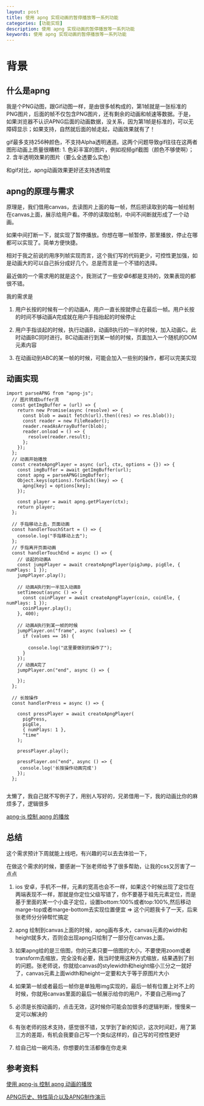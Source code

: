 ```yaml
---
layout: post
title: 使用 apng 实现动画的暂停播放等一系列功能
categories: [功能实现]
description: 使用 apng 实现动画的暂停播放等一系列功能
keywords: 使用 apng 实现动画的暂停播放等一系列功能
---
```


# 背景

## 什么是apng
我是个PNG动图，跟Gif动图一样，是由很多帧构成的，第1帧就是一张标准的PNG图片，后面的帧不仅包含PNG图片，还有剩余的动画和帧速等数据。于是，如果浏览器不认识APNG后面的动画数据，没关系，因为第1帧是标准的，可以无障碍显示；如果支持，自然就后面的帧走起，动画效果就有了！


gif最多支持256种颜色，不支持Alpha透明通道。这两个问题导致gif往往在这两者图形动画上质量很糟糕: 1. 色彩丰富的图片，例如视频gif截图（颜色不够使啊）；2. 含半透明效果的图片（要么全透要么实色）

和gif对比，apng动画效果更好还支持透明度

## apng的原理与需求

原理是，我们借用canvas，去读图片上面的每一帧，然后把读取到的每一帧绘制在canvas上面，展示给用户看。不停的读取绘制，中间不间断就形成了一个动画。

如果中间打断一下，就实现了暂停播放。你想在哪一帧暂停，那里播放，停止在哪都可以实现了。简单方便快捷。

相对于我之前说的用序列帧实现而言，这个我们写的代码更少，可控性更加强，如是动画大的可以自己拆分成好几个。总是而言是一个不错的选择。

最近做的一个需求用的就是这个，我测试了一些安卓6都是支持的，效果表现的都很不错。

我的需求是

1. 用户长按的时候有一个的动画A，用户一直长按就停止在最后一帧。用户长按的时间不够动画A完成就在用户手指抬起的时候停止

2. 用户手指谈起的时候，执行动画B，动画B执行的一半的时候，加入动画C。此时动画BC同时进行。BC动画进行到某一帧的时候，页面加入一个随机的DOM元素内容

3. 在动画动到ABC的某一帧的时候，可能会加入一些别的操作，都可以完美实现

## 动画实现

```
import parseAPNG from "apng-js";
  // 图片转成buffer流
  const getImgBuffer = (url) => {
    return new Promise(async (resolve) => {
      const blob = await fetch(url).then((res) => res.blob());
      const reader = new FileReader();
      reader.readAsArrayBuffer(blob);
      reader.onload = () => {
        resolve(reader.result);
      };
    });
  };
  // 动画开始播放
  const createApngPlayer = async (url, ctx, options = {}) => {
    const imgBuffer = await getImgBuffer(url);
    const apng = parseAPNG(imgBuffer);
    Object.keys(options).forEach((key) => {
      apng[key] = options[key];
    });

    const player = await apng.getPlayer(ctx);
    return player;
  };

  // 手指移动上去，页面动画
  const handlerTouchStart = () => {
    console.log("手指移动上去");
  };
  // 手指离开页面动画
  const handlerTouchEnd = async () => {
    // 谈起的动画A
    const jumpPlayer = await createApngPlayer(pigJump, pigEle, { numPlays: 1 });
    jumpPlayer.play();

    // 动画A执行到一半加入动画B
    setTimeout(async () => {
      const coinPlayer = await createApngPlayer(coin, coinEle, { numPlays: 1 });
      coinPlayer.play();
    }, 400);

    // 动画A执行到某一帧的时候
    jumpPlayer.on("frame", async (values) => {
      if (values == 16) {
        
        console.log("这里要做别的操作了");
      }
    });
    // 动画A完了
    jumpPlayer.on("end", async () => {
      
    });
  };

  // 长按操作
  const handlerPress = async () => {

    const pressPlayer = await createApngPlayer(
      pigPress,
      pigEle,
      { numPlays: 1 },
      "time"
    );

    pressPlayer.play();

    pressPlayer.on("end", async () => {
     console.log('长按操作动画完成')
    });
  };


```

太懒了，我自己就不写例子了，用别人写好的，兄弟借用一下，我的动画比你的麻烦多了，逻辑很多

[apng-js 控制 apng 的播放](https://codepen.io/jrainlau/pen/abWmaNK)

## 总结
这个需求预计下周就能上线吧，有兴趣的可以去去体验一下，

在做这个需求的时候，要感谢一下张老师给予了很多帮助，让我的css又厉害了一点点

1. ios 安卓，手机不一样，元素的宽高也会不一样，如果这个时候出现了定位在两端表现不一样，那就是你定位父级写错了，你不要基于祖先元素定位，而是基于里面的某一个小盒子定位，设置bottom:100%或者top:100%,然后移动marge-top或者marge-bottom去实现位置便宜 => 这个问题我卡了一天，后来张老师分分钟帮忙搞定

2. apng 绘制到canvas上面的时候，apng画布多大，canvas元素的width和height就多大，否则会出现apng只绘制了一部分在canvas上面。

3. 如果apng给的是三倍图，你的元素只要一倍图的大小，不要使用zoom或者transform去缩放，完全没有必要，我当时使用这种方式缩放，结果遇到了别的问题。张老师说，你就给canvas的stylewidth和height缩小三分之一就好了，canvas元素上面width和height一定要和大于等于原图片大小

4. 如果第一帧或者最后一帧你是单独用img实现的，最后一帧有位置上对不上的时候，你就用canvas里面的最后一帧展示给你的用户，不要自己用img了

5. 必须是长按动画的，点击无效，这时候你可能会加很多的逻辑判断，慢慢来一定可以解决的

6. 有张老师的技术支持，感觉很不错，又学到了新的知识，这次时间赶，用了第三方的差距，有机会我要自己写一个类似这样的，自己写的可控性更好

7. 给自己给一碗鸡汤，你想要的生活都像在你走来
## 参考资料
[使用 apng-js 控制 apng 动画的播放](https://juejin.cn/post/6983583063049666568#comment)

[APNG历史、特性简介以及APNG制作演示](https://www.zhangxinxu.com/wordpress/2014/09/apng-history-character-maker-editor/)

